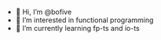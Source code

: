 - 👋 Hi, I’m @bofive
- 👀 I’m interested in functional programming
- 🌱 I’m currently learning fp-ts and io-ts

<!---
bofive/bofive is a ✨ special ✨ repository because its `README.md` (this file) appears on your GitHub profile.
You can click the Preview link to take a look at your changes.
--->
